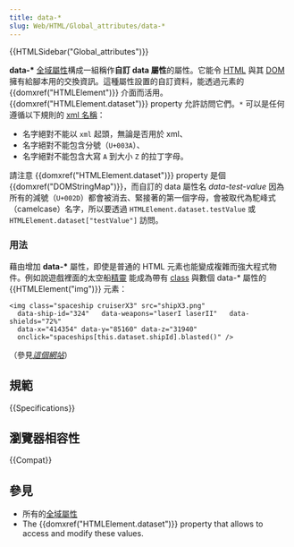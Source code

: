 ```yaml
---
title: data-*
slug: Web/HTML/Global_attributes/data-*
---
```


{{HTMLSidebar("Global_attributes")}}

**data-\*** [全域屬性](/zh-TW/docs/Web/HTML/Global_attributes)構成一組稱作**自訂 data 屬性**的屬性。它能令 [HTML](/zh-TW/docs/Web/HTML) 與其 [DOM](/zh-TW/docs/DOM) 擁有給腳本用的交換資訊。這種屬性設置的自訂資料，能透過元素的 {{domxref("HTMLElement")}} 介面而活用。{{domxref("HTMLElement.dataset")}} property 允許訪問它們。`*` 可以是任何遵循以下規則的 [xml 名稱](http://www.w3.org/TR/REC-xml/#NT-Name)：

- 名字絕對不能以 `xml` 起頭，無論是否用於 xml、
- 名字絕對不能包含分號（`U+003A`）、
- 名字絕對不能包含大寫 `A` 到大小 `Z` 的拉丁字母。

請注意 {{domxref("HTMLElement.dataset")}} property 是個 {{domxref("DOMStringMap")}}，而自訂的 data 屬性名 _data-test-value_ 因為所有的減號（`U+002D`）都會被消去、緊接著的第一個字母，會被取代為駝峰式（camelcase）名字，所以要透過 `HTMLElement.dataset.testValue` 或 `HTMLElement.dataset["testValue"]` 訪問。

### 用法

藉由增加 **data-\*** 屬性，即使是普通的 HTML 元素也能變成複雜而強大程式物件。例如說遊戲裡面的太空船[精靈](<https://zh.wikipedia.org/zh-tw/%E7%B2%BE%E7%81%B5_(%E8%AE%A1%E7%AE%97%E6%9C%BA%E5%9B%BE%E5%BD%A2%E5%AD%A6)>) 能成為帶有 [class](/zh-TW/docs/Web/HTML/Global_attributes/class) 與數個 data-\* 屬性的 {{HTMLElement("img")}} 元素：

```plain
<img class="spaceship cruiserX3" src="shipX3.png"
  data-ship-id="324"   data-weapons="laserI laserII"   data-shields="72%"
  data-x="414354" data-y="85160" data-z="31940"
  onclick="spaceships[this.dataset.shipId].blasted()" />
```

（參見[_這個網站_](https://html.spec.whatwg.org/multipage/dom.html#embedding-custom-non-visible-data-with-the-data-*-attributes)）

## 規範

{{Specifications}}

## 瀏覽器相容性

{{Compat}}

## 參見

- 所有的[全域屬性](/zh-TW/docs/Web/HTML/Global_attributes)
- The {{domxref("HTMLElement.dataset")}} property that allows to access and modify these values.
